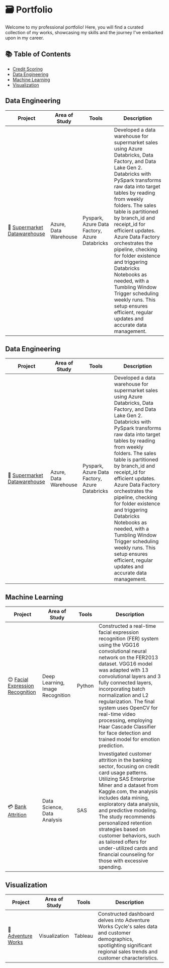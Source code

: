 # 🗃️ Portfolio
Welcome to my professional portfolio! Here, you will find a curated collection of my works, showcasing my skills and the journey I've embarked upon in my career.

## 📚 Table of Contents
- [Credit Scoring](#credit-scoring)
- [Data Engineering](#data-engineering)
- [Machine Learning](#machine-learning)
- [Visualization](#visualization)

## Data Engineering

| Project | Area of Study | Tools | Description |
|--------------|-----------------|-------|---------------------|
| 🏪 [Supermarket Datawarehouse](https://github.com/hengkisan/azure-supermarket-datawarehouse) | Azure, Data Warehouse | Pyspark, Azure Data Factory, Azure Databricks | Developed a data warehouse for supermarket sales using Azure Databricks, Data Factory, and Data Lake Gen 2. Databricks with PySpark transforms raw data into target tables by reading from weekly folders. The sales table is partitioned by branch_id and receipt_id for efficient updates. Azure Data Factory orchestrates the pipeline, checking for folder existence and triggering Databricks Notebooks as needed, with a Tumbling Window Trigger scheduling weekly runs. This setup ensures efficient, regular updates and accurate data management.|

## Data Engineering

| Project | Area of Study | Tools | Description |
|--------------|-----------------|-------|---------------------|
| 🏪 [Supermarket Datawarehouse](https://github.com/hengkisan/azure-supermarket-datawarehouse) | Azure, Data Warehouse | Pyspark, Azure Data Factory, Azure Databricks | Developed a data warehouse for supermarket sales using Azure Databricks, Data Factory, and Data Lake Gen 2. Databricks with PySpark transforms raw data into target tables by reading from weekly folders. The sales table is partitioned by branch_id and receipt_id for efficient updates. Azure Data Factory orchestrates the pipeline, checking for folder existence and triggering Databricks Notebooks as needed, with a Tumbling Window Trigger scheduling weekly runs. This setup ensures efficient, regular updates and accurate data management.|

## Machine Learning
| Project | Area of Study | Tools | Description |
|--------------|-----------------|-------|---------------------|
| 😊 [Facial Expression Recognition](https://github.com/hengkisan/FER-python) | Deep Learning, Image Recognition | Python | Constructed a real-time facial expression recognition (FER) system using the VGG16 convolutional neural network on the FER2013 dataset. VGG16 model was adapted with 13 convolutional layers and 3 fully connected layers, incorporating batch normalization and L2 regularization. The final system uses OpenCV for real-time video processing, employing Haar Cascade Classifier for face detection and trained model for emotion prediction.|
| 💳 [Bank Attrition](https://github.com/hengkisan/bank-attrition-SAS) | Data Science, Data Analysis | SAS | Investigated customer attrition in the banking sector, focusing on credit card usage patterns. Utilizing SAS Enterprise Miner and a dataset from Kaggle.com, the analysis includes data mining, exploratory data analysis, and predictive modeling. The study recommends personalized retention strategies based on customer behaviors, such as tailored offers for under-utilized cards and financial counseling for those with excessive spending.|

## Visualization
| Project | Area of Study | Tools | Description |
|--------------|-----------------|-------|---------------------|
| 🚴 [Adventure Works](https://github.com/hengkisan/adventure-works-tableau) | Visualization | Tableau | Constructed dashboard delves into Adventure Works Cycle's sales data and customer demographics, spotlighting significant regional sales trends and customer characteristics.|
